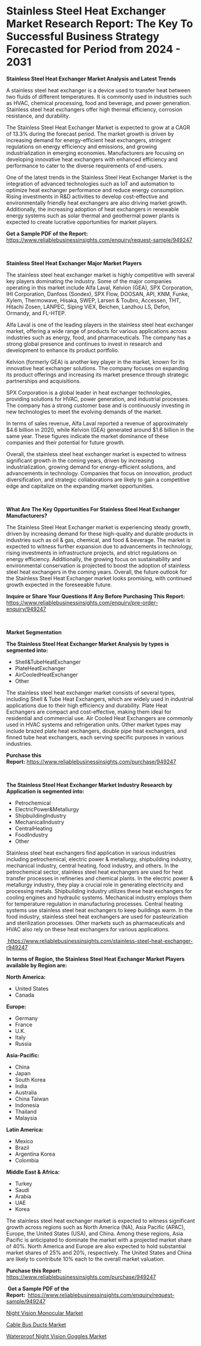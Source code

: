 <p><h1>Stainless Steel Heat Exchanger Market Research Report: The Key To Successful Business Strategy Forecasted for Period from 2024 - 2031</h1></p><p><strong>Stainless Steel Heat Exchanger Market Analysis and Latest Trends</strong></p>
<p><p>A stainless steel heat exchanger is a device used to transfer heat between two fluids of different temperatures. It is commonly used in industries such as HVAC, chemical processing, food and beverage, and power generation. Stainless steel heat exchangers offer high thermal efficiency, corrosion resistance, and durability. </p><p>The Stainless Steel Heat Exchanger Market is expected to grow at a CAGR of 13.3% during the forecast period. The market growth is driven by increasing demand for energy-efficient heat exchangers, stringent regulations on energy efficiency and emissions, and growing industrialization in emerging economies. Manufacturers are focusing on developing innovative heat exchangers with enhanced efficiency and performance to cater to the diverse requirements of end-users.</p><p>One of the latest trends in the Stainless Steel Heat Exchanger Market is the integration of advanced technologies such as IoT and automation to optimize heat exchanger performance and reduce energy consumption. Rising investments in R&D activities to develop cost-effective and environmentally friendly heat exchangers are also driving market growth. Additionally, the increasing adoption of heat exchangers in renewable energy systems such as solar thermal and geothermal power plants is expected to create lucrative opportunities for market players.</p></p>
<p><strong>Get a Sample PDF of the Report:&nbsp;</strong> <a href="https://www.reliablebusinessinsights.com/enquiry/request-sample/949247">https://www.reliablebusinessinsights.com/enquiry/request-sample/949247</a></p>
<p>&nbsp;</p>
<p><strong>Stainless Steel Heat Exchanger Major Market Players</strong></p>
<p><p>The stainless steel heat exchanger market is highly competitive with several key players dominating the industry. Some of the major companies operating in this market include Alfa Laval, Kelvion (GEA), SPX Corporation, IHI Corporation, Danfoss (Sondex), SPX Flow, DOOSAN, API, KNM, Funke, Xylem, Thermowave, Hisaka, SWEP, Larsen & Toubro, Accessen, THT, Hitachi Zosen, LANPEC, Siping ViEX, Beichen, Lanzhou LS, Defon, Ormandy, and FL-HTEP.</p><p>Alfa Laval is one of the leading players in the stainless steel heat exchanger market, offering a wide range of products for various applications across industries such as energy, food, and pharmaceuticals. The company has a strong global presence and continues to invest in research and development to enhance its product portfolio.</p><p>Kelvion (formerly GEA) is another key player in the market, known for its innovative heat exchanger solutions. The company focuses on expanding its product offerings and increasing its market presence through strategic partnerships and acquisitions.</p><p>SPX Corporation is a global leader in heat exchanger technologies, providing solutions for HVAC, power generation, and industrial processes. The company has a strong customer base and is continuously investing in new technologies to meet the evolving demands of the market.</p><p>In terms of sales revenue, Alfa Laval reported a revenue of approximately $4.6 billion in 2020, while Kelvion (GEA) generated around $1.6 billion in the same year. These figures indicate the market dominance of these companies and their potential for future growth.</p><p>Overall, the stainless steel heat exchanger market is expected to witness significant growth in the coming years, driven by increasing industrialization, growing demand for energy-efficient solutions, and advancements in technology. Companies that focus on innovation, product diversification, and strategic collaborations are likely to gain a competitive edge and capitalize on the expanding market opportunities.</p></p>
<p>&nbsp;</p>
<p><strong>What Are The Key Opportunities For Stainless Steel Heat Exchanger Manufacturers?</strong></p>
<p><p>The Stainless Steel Heat Exchanger market is experiencing steady growth, driven by increasing demand for these high-quality and durable products in industries such as oil & gas, chemical, and food & beverage. The market is expected to witness further expansion due to advancements in technology, rising investments in infrastructure projects, and strict regulations on energy efficiency. Additionally, the growing focus on sustainability and environmental conservation is projected to boost the adoption of stainless steel heat exchangers in the coming years. Overall, the future outlook for the Stainless Steel Heat Exchanger market looks promising, with continued growth expected in the foreseeable future.</p></p>
<p><strong>Inquire or Share Your Questions If Any Before Purchasing This Report:</strong> <a href="https://www.reliablebusinessinsights.com/enquiry/pre-order-enquiry/949247">https://www.reliablebusinessinsights.com/enquiry/pre-order-enquiry/949247</a></p>
<p>&nbsp;</p>
<p><strong>Market Segmentation</strong></p>
<p><strong>The Stainless Steel Heat Exchanger Market Analysis by types is segmented into:</strong></p>
<p><ul><li>Shell&TubeHeatExchanger</li><li>PlateHeatExchanger</li><li>AirCooledHeatExchanger</li><li>Other</li></ul></p>
<p><p>The stainless steel heat exchanger market consists of several types, including Shell & Tube Heat Exchangers, which are widely used in industrial applications due to their high efficiency and durability. Plate Heat Exchangers are compact and cost-effective, making them ideal for residential and commercial use. Air Cooled Heat Exchangers are commonly used in HVAC systems and refrigeration units. Other market types may include brazed plate heat exchangers, double pipe heat exchangers, and finned tube heat exchangers, each serving specific purposes in various industries.</p></p>
<p><strong>Purchase this Report:&nbsp;</strong><a href="https://www.reliablebusinessinsights.com/purchase/949247">https://www.reliablebusinessinsights.com/purchase/949247</a></p>
<p>&nbsp;</p>
<p><strong>The Stainless Steel Heat Exchanger Market Industry Research by Application is segmented into:</strong></p>
<p><ul><li>Petrochemical</li><li>ElectricPower&Metallurgy</li><li>ShipbuildingIndustry</li><li>MechanicalIndustry</li><li>CentralHeating</li><li>FoodIndustry</li><li>Other</li></ul></p>
<p><p>Stainless steel heat exchangers find application in various industries including petrochemical, electric power & metallurgy, shipbuilding industry, mechanical industry, central heating, food industry, and others. In the petrochemical sector, stainless steel heat exchangers are used for heat transfer processes in refineries and chemical plants. In the electric power & metallurgy industry, they play a crucial role in generating electricity and processing metals. Shipbuilding industry utilizes these heat exchangers for cooling engines and hydraulic systems. Mechanical industry employs them for temperature regulation in manufacturing processes. Central heating systems use stainless steel heat exchangers to keep buildings warm. In the food industry, stainless steel heat exchangers are used for pasteurization and sterilization processes. Other markets such as pharmaceuticals and HVAC also rely on these heat exchangers for various applications.</p></p>
<p><a href="https://www.reliablebusinessinsights.com/stainless-steel-heat-exchanger-r949247">&nbsp;https://www.reliablebusinessinsights.com/stainless-steel-heat-exchanger-r949247</a></p>
<p><strong>In terms of Region, the Stainless Steel Heat Exchanger Market Players available by Region are:</strong></p>
<p>
    <p> <strong> North America: </strong>
        <ul>
            <li>United States</li>
            <li>Canada</li>
        </ul>
        </p> 
    <p> <strong> Europe: </strong>
        <ul>
            <li>Germany</li>
            <li>France</li>
            <li>U.K.</li>
            <li>Italy</li>
            <li>Russia</li>
        </ul>
        </p> 
    <p> <strong> Asia-Pacific: </strong>
        <ul>
            <li>China</li>
            <li>Japan</li>
            <li>South Korea</li>
            <li>India</li>
            <li>Australia</li>
            <li>China Taiwan</li>
            <li>Indonesia</li>
            <li>Thailand</li>
            <li>Malaysia</li>
        </ul>
        </p> 
    <p> <strong> Latin America: </strong>
        <ul>
            <li>Mexico</li>
            <li>Brazil</li>
            <li>Argentina Korea</li>
            <li>Colombia</li>
        </ul>
        </p> 
    <p> <strong> Middle East & Africa: </strong>
        <ul>
            <li>Turkey</li>
            <li>Saudi</li>
            <li>Arabia</li>
            <li>UAE</li>
            <li>Korea</li>
        </ul>
    </p>
    </p>
<p><p>The stainless steel heat exchanger market is expected to witness significant growth across regions such as North America (NA), Asia Pacific (APAC), Europe, the United States (USA), and China. Among these regions, Asia Pacific is anticipated to dominate the market with a projected market share of 40%. North America and Europe are also expected to hold substantial market shares of 25% and 20%, respectively. The United States and China are likely to contribute 10% each to the overall market valuation.</p></p>
<p><strong>Purchase this Report: </strong><a href="https://www.reliablebusinessinsights.com/purchase/949247">https://www.reliablebusinessinsights.com/purchase/949247</a></p>
<p>&nbsp;<strong>Get a Sample PDF of the Report:&nbsp;&nbsp;</strong><a href="https://www.reliablebusinessinsights.com/enquiry/request-sample/949247">https://www.reliablebusinessinsights.com/enquiry/request-sample/949247</a></p>
<p><strong></strong></p>
<p><p><a href="https://github.com/mauripalmi/Market-Research-Report-List-4/blob/main/night-vision-monocular-market.md">Night Vision Monocular Market</a></p><p><a href="https://github.com/redneck06/Market-Research-Report-List-4/blob/main/cable-bus-ducts-market.md">Cable Bus Ducts Market</a></p><p><a href="https://github.com/nicoletavirag/Market-Research-Report-List-4/blob/main/waterproof-night-vision-goggles-market.md">Waterproof Night Vision Goggles Market</a></p></p>